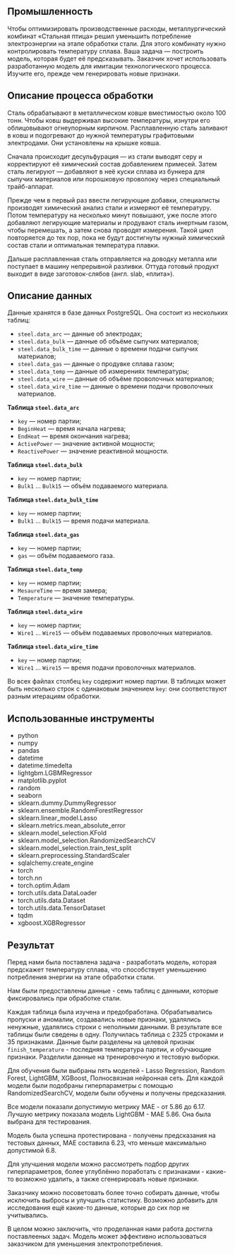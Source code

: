 ## Промышленность

Чтобы оптимизировать производственные расходы, металлургический комбинат «Стальная птица» решил уменьшить потребление электроэнергии на этапе обработки стали. Для этого комбинату нужно контролировать температуру сплава. Ваша задача — построить модель, которая будет её предсказывать. Заказчик хочет использовать разработанную модель для имитации технологического процесса. Изучите его, прежде чем генерировать новые признаки.

## Описание процесса обработки

Сталь обрабатывают в металлическом ковше вместимостью около 100 тонн. Чтобы ковш выдерживал высокие температуры, изнутри его облицовывают огнеупорным кирпичом. Расплавленную сталь заливают в ковш и подогревают до нужной температуры графитовыми электродами. Они установлены на крышке ковша.

Сначала происходит десульфурация — из стали выводят серу и корректируют её химический состав добавлением примесей. Затем сталь легируют — добавляют в неё куски сплава из бункера для сыпучих материалов или порошковую проволоку через специальный трайб-аппарат.

Прежде чем в первый раз ввести легирующие добавки, специалисты производят химический анализ стали и измеряют её температуру. Потом температуру на несколько минут повышают, уже после этого добавляют легирующие материалы и продувают сталь инертным газом, чтобы перемешать, а затем снова проводят измерения. Такой цикл повторяется до тех пор, пока не будут достигнуты нужный химический состав стали и оптимальная температура плавки.

Дальше расплавленная сталь отправляется на доводку металла или поступает в машину непрерывной разливки. Оттуда готовый продукт выходит в виде заготовок-слябов (англ. slab, «плита»).

## Описание данных

Данные хранятся в базе данных PostgreSQL. Она состоит из нескольких таблиц:
- `steel.data_arc` — данные об электродах;
- `steel.data_bulk` — данные об объёме сыпучих материалов;
- `steel.data_bulk_time` — данные о времени подачи сыпучих материалов;
- `steel.data_gas` — данные о продувке сплава газом;
- `steel.data_temp` — данные об измерениях температуры;
- `steel.data_wire` — данные об объёме проволочных материалов;
- `steel.data_wire_time` — данные о времени подачи проволочных материалов.

**Таблица `steel.data_arc`**
- `key` — номер партии;
- `BeginHeat` — время начала нагрева;
- `EndHeat` — время окончания нагрева;
- `ActivePower` — значение активной мощности;
- `ReactivePower` — значение реактивной мощности.

**Таблица `steel.data_bulk`**
- `key` — номер партии;
- `Bulk1` … `Bulk15` — объём подаваемого материала.

**Таблица `steel.data_bulk_time`**
- `key` — номер партии;
- `Bulk1` … `Bulk15` — время подачи материала.

**Таблица `steel.data_gas`**
- `key` — номер партии;
- `gas` — объём подаваемого газа.

**Таблица `steel.data_temp`**
- `key` — номер партии;
- `MesaureTime` — время замера;
- `Temperature` — значение температуры.

**Таблица `steel.data_wire`**
- `key` — номер партии;
- `Wire1` … `Wire15` — объём подаваемых проволочных материалов.

**Таблица `steel.data_wire_time`**
- `key` — номер партии;
- `Wire1` … `Wire15` — время подачи проволочных материалов.

Во всех файлах столбец `key` содержит номер партии. В таблицах может быть несколько строк с одинаковым значением `key`: они соответствуют разным итерациям обработки.

## Использованные инструменты

- python
- numpy
- pandas
- datetime
- datetime.timedelta
- lightgbm.LGBMRegressor
- matplotlib.pyplot
- random
- seaborn
- sklearn.dummy.DummyRegressor
- sklearn.ensemble.RandomForestRegressor
- sklearn.linear_model.Lasso
- sklearn.metrics.mean_absolute_error
- sklearn.model_selection.KFold
- sklearn.model_selection.RandomizedSearchCV
- sklearn.model_selection.train_test_split
- sklearn.preprocessing.StandardScaler
- sqlalchemy.create_engine
- torch
- torch.nn
- torch.optim.Adam
- torch.utils.data.DataLoader
- torch.utils.data.Dataset
- torch.utils.data.TensorDataset
- tqdm
- xgboost.XGBRegressor

## Результат

Перед нами была поставлена задача - разработать модель, которая предскажет температуру сплава, что способствует уменьшению потребления энергии на этапе обработки стали.

Нам были предоставлены данные - семь таблиц с данными, которые фиксировались при обработке стали. 

Каждая таблица была изучена и предобработана. Обрабатывались пропуски и аномалии, создавались новые признаки, удалялись ненужные, удалялись строки с неполными данными. В результате все таблицы были сведены в одну. Получилась таблица с 2325 строками и 35 признаками. Данные были разделены на целевой признак `finish_temperature` - последняя температура партии, и обучающие признаки. Разделили данные на тренировочную и тестовую выборки.

Для обучения были выбраны пять моделей - Lasso Regression, Random Forest, LightGBM, XGBoost, Полносвязная нейронная сеть. Для каждой модели были подобраны гиперпараметры с помощью RandomizedSearchCV, модели были обучены и получены предсказания. 

Все модели показали допустимую метрику MAE - от 5.86 до 6.17. Лучшую метрику показала модель LightGBM - MAE 5.86. Она была выбрана для тестирования.

Модель была успешна протестирована - получены предсказания на тестовых данных, MAE составила 6.23, что меньше максимально допустимой 6.8.

Для улучшения модели можно рассмотреть подбор других гиперпараметров, более углублённо поработать с признаками - какие-то возможно удалить, а также сгенерировать новые признаки.

Заказчику можно посоветовать более точно собирать данные, чтобы исключить выбросы и улучшить статистику. Возможно добавить для исследования ещё какие-то данные, которые до сих пор не учитывались.

В целом можно заключить, что проделанная нами работа достигла поставлееных задач. Модель может эффективно использоваться заказчиком для уменьшения электропотребления.